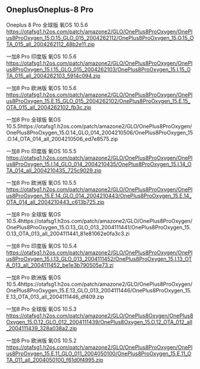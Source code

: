 ## OneplusOneplus-8 Pro


Oneplus 8 Pro 全球版 氧OS 10.5.6
https://otafsg1.h2os.com/patch/amazone2/GLO/OnePlus8ProOxygen/OnePlus8ProOxygen_15.O.15_GLO_015_2004262112/OnePlus8ProOxygen_15.O.15_OTA_015_all_2004262112_48b2e11.zip

一加8 Pro 印度版 氧OS 10.5.6
https://otafsg1.h2os.com/patch/amazone2/GLO/OnePlus8ProOxygen/OnePlus8ProOxygen_15.I.15_GLO_015_2004262103/OnePlus8ProOxygen_15.I.15_OTA_015_all_2004262103_5914c094.zip


一加8 Pro 欧洲版 氧OS 10.5.6
https://otafsg1.h2os.com/patch/amazone2/GLO/OnePlus8ProOxygen/OnePlus8ProOxygen_15.E.15_GLO_015_2004262102/OnePlus8ProOxygen_15.E.15_OTA_015_all_2004262102_fb3c.zip


一加8 Pro 全球版 氧OS 10.5.5https://otafsg1.h2os.com/patch/amazone2/GLO/OnePlus8ProOxygen/OnePlus8ProOxygen_15.O.14_GLO_014_2004210506/OnePlus8ProOxygen_15.O.14_OTA_014_all_2004210506_ed7e8575.zip

一加8 Pro 印度版 氧OS 10.5.5
https://otafsg1.h2os.com/patch/amazone2/GLO/OnePlus8ProOxygen/OnePlus8ProOxygen_15.I.14_GLO_014_2004210435/OnePlus8ProOxygen_15.I.14_OTA_014_all_2004210435_725c9029.zip


一加8 Pro 欧洲版 氧OS 10.5.5
https://otafsg1.h2os.com/patch/amazone2/GLO/OnePlus8ProOxygen/OnePlus8ProOxygen_15.E.14_GLO_014_2004210443/OnePlus8ProOxygen_15.E.14_OTA_014_all_2004210443_c613b725.zip


一加8 Pro 全球版 氧OS 10.5.4https://otafsg1.h2os.com/patch/amazone2/GLO/OnePlus8ProOxygen/OnePlus8ProOxygen_15.O.13_GLO_013_2004111441/OnePlus8ProOxygen_15.O.13_OTA_013_all_2004111441_81e81062e0fa3c3.zi

一加8 Pro 印度版 氧OS 10.5.4
https://otafsg1.h2os.com/patch/amazone2/GLO/OnePlus8ProOxygen/OnePlus8ProOxygen_15.I.13_GLO_013_2004111452/OnePlus8ProOxygen_15.I.13_OTA_013_all_2004111452_be1e3b790505e73.zi

一加8 Pro 欧洲版 氧OS 10.5.4https://otafsg1.h2os.com/patch/amazone2/GLO/OnePlus8ProOxygen/OnePlus8ProOxygen_15.E.13_GLO_013_2004111446/OnePlus8ProOxygen_15.E.13_OTA_013_all_2004111446_df409.zip

一加8 Pro 全球版 氧OS 10.5.3
https://otafsg1.h2os.com/patch/amazone2/GLO/OnePlus8Oxygen/OnePlus8Oxygen_15.O.12_GLO_012_2004111439/OnePlus8Oxygen_15.O.12_OTA_012_all_2004111439_328a038a2.zip

一加8 Pro 欧洲版 氧OS 10.5.2
https://otafsg1.h2os.com/patch/amazone2/GLO/OnePlus8ProOxygen/OnePlus8ProOxygen_15.E.11_GLO_011_2004050100/OnePlus8ProOxygen_15.E.11_OTA_011_all_2004050100_f61d0f4995.zip
